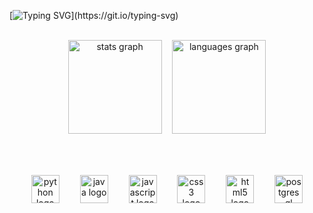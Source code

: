 <!--<img width=100% src="https://github.com/user-attachments/assets/028cc404-839d-4faf-84b2-087549f143d7" />-->

[![Typing SVG](https://readme-typing-svg.herokuapp.com?font=Ubuntu+Mono&size=60&pause=1000&center=true&vCenter=true&width=1000&lines=Hello%2C+my+name+is+Cassiano!)](https://git.io/typing-svg)

<br>

<div align="center">
  <img src="https://github-readme-stats.vercel.app/api?username=cassianowalicoski01&hide_title=false&hide_rank=false&show_icons=true&include_all_commits=true&count_private=true&disable_animations=false&theme=github_dark&locale=pt-br&hide_border=false&order=1&custom_title=Minhas%20est%C3%A1tisticas:" height="150" alt="stats graph"  />ㅤ
  <img src="https://github-readme-stats.vercel.app/api/top-langs?username=cassianowalicoski01&locale=pt-br&hide_title=false&layout=compact&card_width=320&langs_count=5&theme=github_dark&hide_border=false&order=2&custom_title=Linguagens%20mais%20usadas:" height="150" alt="languages graph"  />
</div>

<br><br>

<div align="center">
  <img src="https://cdn.jsdelivr.net/gh/devicons/devicon/icons/python/python-original.svg" height="45" alt="python logo"  />
  <img width="25" />
  <img src="https://cdn.jsdelivr.net/gh/devicons/devicon/icons/java/java-original.svg" height="45" alt="java logo"  />
  <img width="25" />
  <img src="https://cdn.jsdelivr.net/gh/devicons/devicon/icons/javascript/javascript-original.svg" height="45" alt="javascript logo"  />
  <img width="25" />
  <img src="https://cdn.jsdelivr.net/gh/devicons/devicon/icons/css3/css3-original.svg" height="45" alt="css3 logo"  />
  <img width="25" />
  <img src="https://cdn.jsdelivr.net/gh/devicons/devicon/icons/html5/html5-original.svg" height="45" alt="html5 logo"  />
  <img width="25" />
  <img src="https://cdn.jsdelivr.net/gh/devicons/devicon/icons/postgresql/postgresql-original.svg" height="45" alt="postgresql logo"  />
</div>
